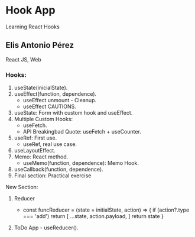 # Hook App

Learning React Hooks

## Elis Antonio Pérez

React JS, Web

### Hooks:

1. useState(inicialState).
2. useEffect(function, dependence).
   - useEffect unmount - Cleanup.
   - useEffect CAUTIONS.
3. useState: Form with custom hook and useEffect.
4. Multiple Custom Hooks:
   - useFetch.
   - API Breakingbad Quote: useFetch + useCounter.
5. useRef: First use.
   - useRef, real use case.
6. useLayoutEffect.
7. Memo: React method.
   - useMemo(function, dependence): Memo Hook.
8. useCallback(function, dependence).
9. Final section: Practical exercise

New Section:
1. Reducer
   - const funcReducer = (state = initialState, action) => {
      if (action?.type === 'add')
      return [
         ...state,
         action.payload,
      ]
      return state
   }

2. ToDo App - useReducer().
